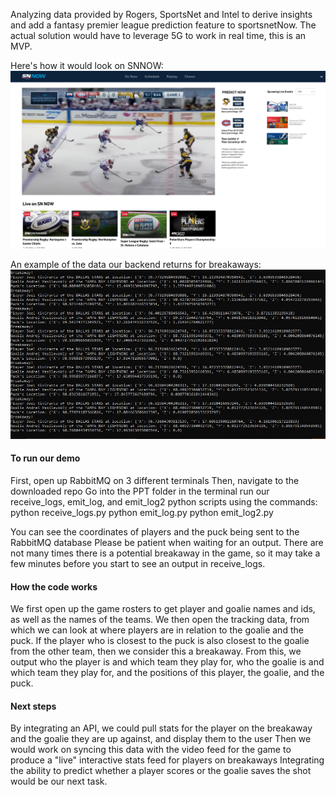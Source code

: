Analyzing data provided by Rogers, SportsNet and Intel to derive insights and add a fantasy premier league prediction feature to sportsnetNow. The actual solution would have to leverage 5G to work in real time, this is an MVP.

Here's how it would look on SNNOW: 
![SNNOW](https://github.com/SaquibShahzad/SportsStreamRevolution/blob/main/images/web.png?raw=true)

An example of the data our backend returns for breakaways: 
![BreakwayData](https://github.com/SaquibShahzad/SportsStreamRevolution/blob/main/images/demoScreenshot.jpg?raw=true)

#### To run our demo
First, open up RabbitMQ on 3 different terminals
Then, navigate to the downloaded repo
Go into the PPT folder in the terminal
run our receive_logs, emit_log, and emit_log2 python scripts using the commands:
python receive_logs.py
python emit_log.py
python emit_log2.py

You can see the coordinates of players and the puck being sent to the RabbitMQ database
Please be patient when waiting for an output. There are not many times there is a potential breakaway in the game, so it may take a few minutes before you start to see an output in receive_logs.

#### How the code works
We first open up the game rosters to get player and goalie names and ids, as well as the names of the teams. 
We then open the tracking data, from which we can look at where players are in relation to the goalie and the puck. 
If the player who is closest to the puck is also closest to the goalie from the other team, then we consider this a breakaway.
From this, we output who the player is and which team they play for, who the goalie is and which team they play for, and the positions of this player, the goalie, and the puck. 

#### Next steps
By integrating an API, we could pull stats for the player on the breakaway and the goalie they are up against, and display them to the user
Then we would work on syncing this data with the video feed for the game to produce a "live" interactive stats feed for players on breakaways
Integrating the ability to predict whether a player scores or the goalie saves the shot would be our next task.
